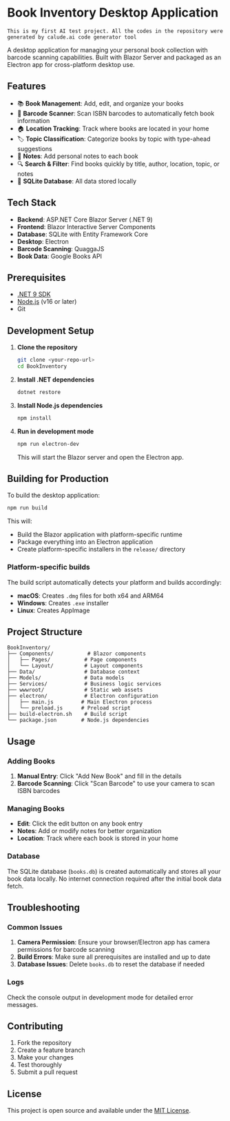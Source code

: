 # Book Inventory Desktop Application

```This is my first AI test project. All the codes in the repository were generated by calude.ai code generator tool```


A desktop application for managing your personal book collection with barcode scanning capabilities. Built with Blazor Server and packaged as an Electron app for cross-platform desktop use.

## Features

- 📚 **Book Management**: Add, edit, and organize your books
- 📱 **Barcode Scanner**: Scan ISBN barcodes to automatically fetch book information
- 🏠 **Location Tracking**: Track where books are located in your home
- 🏷️ **Topic Classification**: Categorize books by topic with type-ahead suggestions
- 📝 **Notes**: Add personal notes to each book
- 🔍 **Search & Filter**: Find books quickly by title, author, location, topic, or notes
- 💾 **SQLite Database**: All data stored locally

## Tech Stack

- **Backend**: ASP.NET Core Blazor Server (.NET 9)
- **Frontend**: Blazor Interactive Server Components
- **Database**: SQLite with Entity Framework Core
- **Desktop**: Electron
- **Barcode Scanning**: QuaggaJS
- **Book Data**: Google Books API

## Prerequisites

- [.NET 9 SDK](https://dotnet.microsoft.com/download/dotnet/9.0)
- [Node.js](https://nodejs.org/) (v16 or later)
- Git

## Development Setup

1. **Clone the repository**
   ```bash
   git clone <your-repo-url>
   cd BookInventory
   ```

2. **Install .NET dependencies**
   ```bash
   dotnet restore
   ```

3. **Install Node.js dependencies**
   ```bash
   npm install
   ```

4. **Run in development mode**
   ```bash
   npm run electron-dev
   ```
   This will start the Blazor server and open the Electron app.

## Building for Production

To build the desktop application:

```bash
npm run build
```

This will:
- Build the Blazor application with platform-specific runtime
- Package everything into an Electron application
- Create platform-specific installers in the `release/` directory

### Platform-specific builds

The build script automatically detects your platform and builds accordingly:
- **macOS**: Creates `.dmg` files for both x64 and ARM64
- **Windows**: Creates `.exe` installer
- **Linux**: Creates AppImage

## Project Structure

```
BookInventory/
├── Components/           # Blazor components
│   ├── Pages/           # Page components
│   └── Layout/          # Layout components
├── Data/                # Database context
├── Models/              # Data models
├── Services/            # Business logic services
├── wwwroot/             # Static web assets
├── electron/            # Electron configuration
│   ├── main.js         # Main Electron process
│   └── preload.js      # Preload script
├── build-electron.sh    # Build script
└── package.json        # Node.js dependencies
```

## Usage

### Adding Books

1. **Manual Entry**: Click "Add New Book" and fill in the details
2. **Barcode Scanning**: Click "Scan Barcode" to use your camera to scan ISBN barcodes

### Managing Books

- **Edit**: Click the edit button on any book entry
- **Notes**: Add or modify notes for better organization
- **Location**: Track where each book is stored in your home

### Database

The SQLite database (`books.db`) is created automatically and stores all your book data locally. No internet connection required after the initial book data fetch.

## Troubleshooting

### Common Issues

1. **Camera Permission**: Ensure your browser/Electron app has camera permissions for barcode scanning
2. **Build Errors**: Make sure all prerequisites are installed and up to date
3. **Database Issues**: Delete `books.db` to reset the database if needed

### Logs

Check the console output in development mode for detailed error messages.

## Contributing

1. Fork the repository
2. Create a feature branch
3. Make your changes
4. Test thoroughly
5. Submit a pull request

## License

This project is open source and available under the [MIT License](LICENSE).
